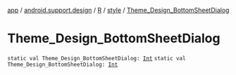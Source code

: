 [app](../../../index.md) / [android.support.design](../../index.md) / [R](../index.md) / [style](index.md) / [Theme_Design_BottomSheetDialog](.)

# Theme_Design_BottomSheetDialog

`static val Theme_Design_BottomSheetDialog: `[`Int`](https://kotlinlang.org/api/latest/jvm/stdlib/kotlin/-int/index.html)
`static val Theme_Design_BottomSheetDialog: `[`Int`](https://kotlinlang.org/api/latest/jvm/stdlib/kotlin/-int/index.html)